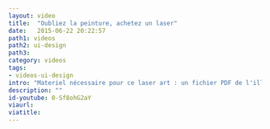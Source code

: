 ```yaml
---
layout: video
title:  "Oubliez la peinture, achetez un laser"
date:   2015-06-22 20:22:57
path1: videos
path2: ui-design
path3:
category: videos
tags:
- videos-ui-design
intro: "Materiel nécessaire pour ce laser art : un fichier PDF de l'illustration importé directement dans l'app de contrôle du laser + un clavier avec une touche Enter"
description: ""
id-youtube: 0-Sf8ohG2aY
viaurl:
viatitle:
---
```

